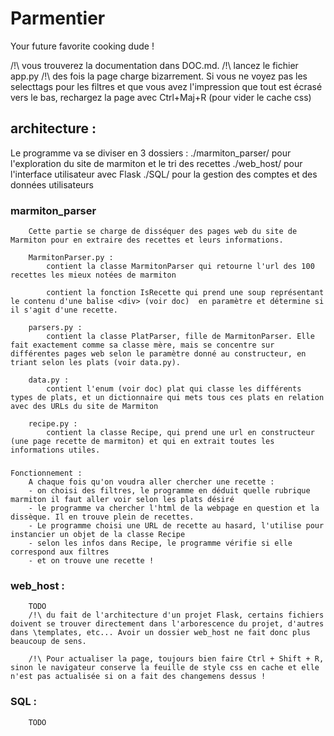 # Parmentier
 Your future favorite cooking dude !

/!\ vous trouverez la documentation dans DOC.md.
/!\ lancez le fichier app.py
/!\ des fois la page charge bizarrement. Si vous ne voyez pas les selecttags pour les filtres et que vous avez l'impression
        que tout est écrasé vers le bas, rechargez la page avec Ctrl+Maj+R (pour vider le cache css)


## architecture :
Le programme va se diviser en 3 dossiers :
    ./marmiton_parser/ pour l'exploration du site de marmiton et le tri des recettes
    ./web_host/ pour l'interface utilisateur avec Flask
    ./SQL/ pour la gestion des comptes et des données utilisateurs

###     marmiton_parser
        Cette partie se charge de disséquer des pages web du site de Marmiton pour en extraire des recettes et leurs informations.

        MarmitonParser.py : 
            contient la classe MarmitonParser qui retourne l'url des 100 recettes les mieux notées de marmiton
            
            contient la fonction IsRecette qui prend une soup représentant le contenu d'une balise <div> (voir doc)  en paramètre et détermine si il s'agit d'une recette.

        parsers.py :
            contient la classe PlatParser, fille de MarmitonParser. Elle fait exactement comme sa classe mère, mais se concentre sur différentes pages web selon le paramètre donné au constructeur, en triant selon les plats (voir data.py).

        data.py :
            contient l'enum (voir doc) plat qui classe les différents types de plats, et un dictionnaire qui mets tous ces plats en relation avec des URLs du site de Marmiton

        recipe.py :
            contient la classe Recipe, qui prend une url en constructeur (une page recette de marmiton) et qui en extrait toutes les informations utiles.

###    
    Fonctionnement :
        A chaque fois qu'on voudra aller chercher une recette :
        - on choisi des filtres, le programme en déduit quelle rubrique marmiton il faut aller voir selon les plats désiré
        - le programme va chercher l'html de la webpage en question et la dissèque. Il en trouve plein de recettes.
        - Le programme choisi une URL de recette au hasard, l'utilise pour instancier un objet de la classe Recipe
        - selon les infos dans Recipe, le programme vérifie si elle correspond aux filtres
        - et on trouve une recette !


###     web_host :
        TODO
        /!\ du fait de l'architecture d'un projet Flask, certains fichiers doivent se trouver directement dans l'arborescence du projet, d'autres dans \templates, etc... Avoir un dossier web_host ne fait donc plus beaucoup de sens.
        
        /!\ Pour actualiser la page, toujours bien faire Ctrl + Shift + R, sinon le navigateur conserve la feuille de style css en cache et elle n'est pas actualisée si on a fait des changemens dessus !


###     SQL :
        TODO

